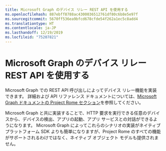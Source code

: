 ```yaml
---
title: Microsoft Graph のデバイス リレー REST API を使用する
ms.openlocfilehash: 887ebff8788ac4300036512761df80c6b8e5e97f
ms.sourcegitcommit: 5670ff536ea9bfcd678cfde54f262a1ec5c8add4
ms.translationtype: HT
ms.contentlocale: ja-JP
ms.lasthandoff: 12/19/2019
ms.locfileid: "75207821"
---
```

# <a name="using-microsoft-graphs-device-relay-rest-apis"></a>Microsoft Graph のデバイス リレー REST API を使用する

Microsoft Graph での REST API 呼び出しによってデバイス リレー機能を実装できます。 詳細および API リファレンス ドキュメントについては、[Microsoft Graph ドキュメントの Project Rome セクション](https://developer.microsoft.com/graph/docs/api-reference/beta/resources/project_rome_overview#devices)を参照してください。

Microsoft Graph と共に実装することで、HTTP 要求を実行できる任意のデバイスから、デバイスの検出、アプリの起動、アプリ サービスとの対話ができるようになります。 Microsoft Graph によってこれらのシナリオの実装がネイティブ プラットフォーム SDK よりも簡単になりますが、Project Rome のすべての機能がサポートされるわけではなく、ネイティブ オブジェクト モデルも提供されません。